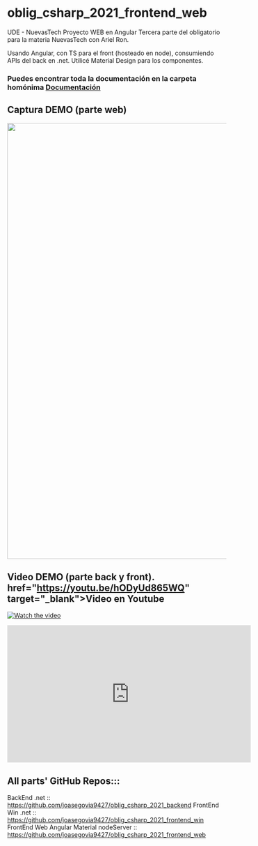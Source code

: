 # oblig_csharp_2021_frontend_web
UDE - NuevasTech Proyecto WEB en Angular
Tercera parte del obligatorio para la materia NuevasTech con Ariel Ron.

Usando Angular, con TS para el front (hosteado en node), consumiendo APIs del back en .net.
Utilicé Material Design para los componentes.

<h3> Puedes encontrar toda la documentación en la carpeta homónima <a title="Documentación" href="https://github.com/joasegovia9427/oblig_csharp_2021_frontend_web/tree/main/Documentacion" target="_blank">Documentación</a></h3>

## Captura DEMO (parte web)

<img src="https://github.com/joasegovia9427/oblig_csharp_2021_frontend_web/blob/main/Demo.gif" width="30px" data-canonical-src="https://github.com/joasegovia9427/oblig_csharp_2021_frontend_web/blob/main/Demo.gif" style="width: 1000px;">

## Video DEMO (parte back y front). href="https://youtu.be/hODyUd865WQ" target="_blank">Video en Youtube</a></h3>  

[![Watch the video](https://i.imgur.com/vKb2F1B.png)](https://youtu.be/hODyUd865WQ)


<iframe width="560" height="315" src="https://www.youtube.com/embed/hODyUd865WQ" title="YouTube video player" frameborder="0" allow="accelerometer; autoplay; clipboard-write; encrypted-media; gyroscope; picture-in-picture" allowfullscreen></iframe>

## All parts' GitHub Repos:::
BackEnd .net :: https://github.com/joasegovia9427/oblig_csharp_2021_backend
FrontEnd Win .net :: https://github.com/joasegovia9427/oblig_csharp_2021_frontend_win
FrontEnd Web Angular Material nodeServer :: https://github.com/joasegovia9427/oblig_csharp_2021_frontend_web

